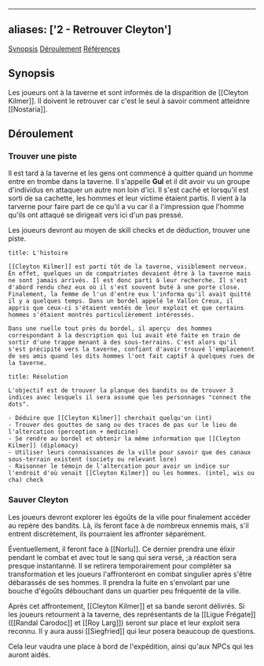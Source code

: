 
---
aliases: ['2 - Retrouver Cleyton']
---

<span class="nav">[Synopsis](#Synopsis) [Déroulement](#Déroulement) [Références](#Références)</span>

## Synopsis
Les joueurs ont à la taverne et sont informés de la disparition de [[Cleyton Kilmer]]. Il doivent le retrouver car c'est le seul à savoir comment atteidnre [[Nostaria]].

## Déroulement
### Trouver une piste
Il est tard à la taverne et les gens ont commencé à quitter quand un homme entre en trombe dans la taverne. Il s'appelle **Gul** et il dit avoir vu un groupe d'individus en attaquer un autre non loin d'ici. Il s'est caché et lorsqu'il est sorti de sa cachette, les hommes et leur victime étaient partis. Il vient à la tarverne pour faire part de ce qu'il a vu car il a l'impression que l'homme qu'ils ont attaqué se dirigeait vers ici d'un pas pressé. 

Les joueurs devront au moyen de skill checks et de déduction, trouver une piste.

```ad-info
title: L'histoire

[[Cleyton Kilmer]] est parti tôt de la taverne, visiblement nerveux. En effet, quelques un de compatriotes devaient être à la taverne mais ne sont jamais arrivés. Il est donc parti à leur recherche. Il s'est d'abord rendu chez eux où il s'est souvent buté à une porte close. Finalement, la femme de l'un d'entre eux l'informa qu'il avait quitté il y a quelques temps. Dans un bordel appelé le Vallon Creux, il appris que ceux-ci s'étaient ventés de leur exploit et que certains hommes s'étaient montrés particulièrement intéressés. 

Dans une ruelle tout près du bordel, il aperçu  des hommes correspondant à la description qui lui avait été faite en train de sortir d'une trappe menant à des sous-terrains. C'est alors qu'il s'est précipité vers la taverne, confiant d'avoir trouvé l'emplacement de ses amis quand les dits hommes l'ont fait captif à quelques rues de la taverne.

```

```ad-tip
title: Résolution

L'objectif est de trouver la planque des bandits ou de trouver 3 indices avec lesquels il sera assumé que les personnages "connect the dots".

- Déduire que [[Cleyton Kilmer]] cherchait quelqu'un (int)
- Trouver des gouttes de sang ou des traces de pas sur le lieu de l'altercation (perception + medicine)
- Se rendre au bordel et obtenir la même information que [[Cleyton Kilmer]] (diplomacy)
- Utiliser leurs connaissances de la ville pour savoir que des canaux sous-terrain existent (society ou relevant lore)
- Raisonner le témoin de l'altercation pour avoir un indice sur l'endroit d'où venait [[Cleyton Kilmer]] ou les hommes. (intel, wis ou cha) check

```

### Sauver Cleyton

Les joueurs devront explorer les égoûts de la ville pour finalement accéder au repère des bandits. Là, ils feront face à de nombreux ennemis mais, s'il entrent discrètement, ils pourraient les affronter séparément.

Éventuellement, il feront face à [[Norlu]]. Ce dernier prendra une élixir pendant le combat et avec tout le sang qui sera versé, ;a réaction sera presque instantanné. Il se retirera temporairement pour compléter sa transformation et les joueurs l'affronteront en combat singulier après s'être débarassés de ses hommes. Il prendra la fuite en s'envolant par une bouche d'égoûts débouchant dans un quartier peu fréquenté de la ville.

Après cet affrontement, [[Cleyton Kilmer]] et sa bande seront délivrés. Si les joueurs retournent à la taverne, des représentants de la [[Ligue Frégate]] ([[Randal Carodoc]] et [[Roy Larg]]) seront sur place et leur exploit sera reconnu. Il y aura aussi [[Siegfried]] qui leur posera beaucoup de questions.

Cela leur vaudra une place à bord de l'expédition, ainsi qu'aux NPCs qui les auront aidés.

